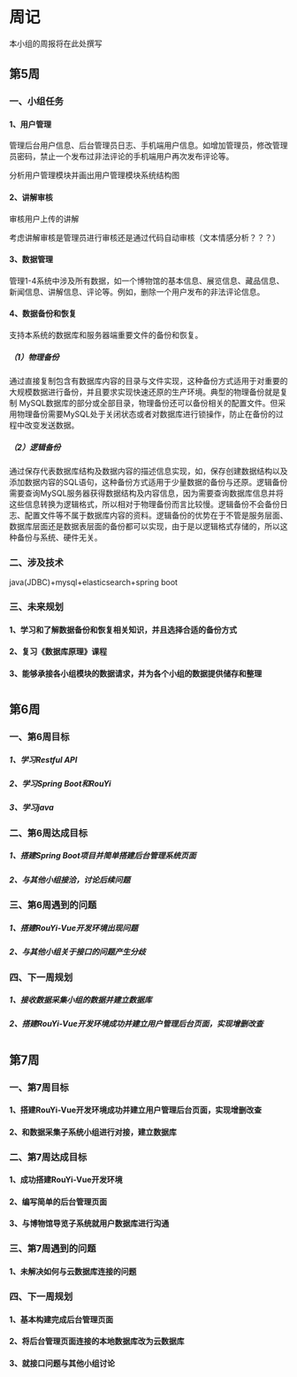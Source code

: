 # 周记

本小组的周报将在此处撰写

## 第5周
### 一、小组任务
#### 1、用户管理
管理后台用户信息、后台管理员日志、手机端用户信息。如增加管理员，修改管理员密码，禁止一个发布过非法评论的手机端用户再次发布评论等。

分析用户管理模块并画出用户管理模块系统结构图

#### 2、讲解审核
审核用户上传的讲解

考虑讲解审核是管理员进行审核还是通过代码自动审核（文本情感分析？？？）

#### 3、数据管理
管理1-4系统中涉及所有数据，如一个博物馆的基本信息、展览信息、藏品信息、新闻信息、讲解信息、评论等。例如，删除一个用户发布的非法评论信息。
#### 4、数据备份和恢复
支持本系统的数据库和服务器端重要文件的备份和恢复。
#####   （1）物理备份
  通过直接复制包含有数据库内容的目录与文件实现，这种备份方式适用于对重要的大规模数据进行备份，并且要求实现快速还原的生产环境。典型的物理备份就是复制 MySQL数据库的部分或全部目录，物理备份还可以备份相关的配置文件。但采用物理备份需要MySQL处于关闭状态或者对数据库进行锁操作，防止在备份的过程中改变发送数据。
#####   （2）逻辑备份
  通过保存代表数据库结构及数据内容的描述信息实现，如，保存创建数据结构以及添加数据内容的SQL语句，这种备份方式适用于少量数据的备份与还原。逻辑备份需要查询MySQL服务器获得数据结构及内容信息，因为需要查询数据库信息并将这些信息转换为逻辑格式，所以相对于物理备份而言比较慢。逻辑备份不会备份日志、配置文件等不属于数据库内容的资料。逻辑备份的优势在于不管是服务层面、数据库层面还是数据表层面的备份都可以实现，由于是以逻辑格式存储的，所以这种备份与系统、硬件无关。
### 二、涉及技术
java(JDBC)+mysql+elasticsearch+spring boot
### 三、未来规划
#### 1、学习和了解数据备份和恢复相关知识，并且选择合适的备份方式
#### 2、复习《数据库原理》课程
#### 3、能够承接各小组模块的数据请求，并为各个小组的数据提供储存和整理

#
#
## 第6周

### 一、第6周目标

##### 1、学习Restful API
##### 2、学习Spring Boot和RouYi
##### 3、学习java

### 二、第6周达成目标

##### 1、搭建Spring Boot项目并简单搭建后台管理系统页面
##### 2、与其他小组接洽，讨论后续问题

### 三、第6周遇到的问题

##### 1、搭建RouYi-Vue开发环境出现问题
##### 2、与其他小组关于接口的问题产生分歧

### 四、下一周规划

##### 1、接收数据采集小组的数据并建立数据库
##### 2、搭建RouYi-Vue开发环境成功并建立用户管理后台页面，实现增删改查

#
#

## 第7周

### 一、第7周目标
#### 1、搭建RouYi-Vue开发环境成功并建立用户管理后台页面，实现增删改查
#### 2、和数据采集子系统小组进行对接，建立数据库

### 二、第7周达成目标
#### 1、成功搭建RouYi-Vue开发环境
#### 2、编写简单的后台管理页面
#### 3、与博物馆导览子系统就用户数据库进行沟通

### 三、第7周遇到的问题
#### 1、未解决如何与云数据库连接的问题

### 四、下一周规划
#### 1、基本构建完成后台管理页面
#### 2、将后台管理页面连接的本地数据库改为云数据库
#### 3、就接口问题与其他小组讨论

